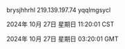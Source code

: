 brysjhhrhl 219.139.197.74 yqqlmgsycl

2024年 10月 27日 星期日 11:20:01 CST

2024年 10月 27日 星期日 03:20:01 GMT
